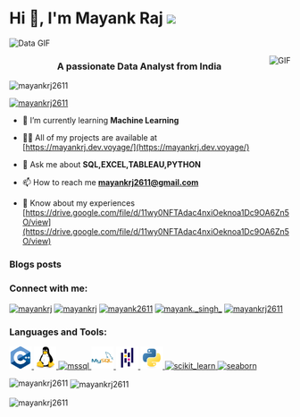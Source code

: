 # Hi 👋, I'm Mayank Raj <img width="30px" src="https://media.tenor.com/images/3b388fe03da271d2674faf85eb7c3fcd/tenor.gif" />
![Data GIF](https://user-images.githubusercontent.com/107353405/188682184-7c3efabb-6def-4487-87f7-fba04be23ddd.gif)

<img align="right" alt="GIF" height="160px" src="https://media.giphy.com/media/du3J3cXyzhj75IOgvA/giphy.gif" />


<h3 align="center">A passionate Data Analyst from India</h3>

<p align="left"> <img src="https://komarev.com/ghpvc/?username=mayankrj2611&label=Profile%20views&color=0e75b6&style=flat" alt="mayankrj2611" /> </p>

<p align="left"> <a href="https://github.com/ryo-ma/github-profile-trophy"><img src="https://github-profile-trophy.vercel.app/?username=mayankrj2611" alt="mayankrj2611" /></a> </p>

- 🌱 I’m currently learning **Machine Learning**

- 👨‍💻 All of my projects are available at [https://mayankrj.dev.voyage/](https://mayankrj.dev.voyage/)

- 💬 Ask me about **SQL,EXCEL,TABLEAU,PYTHON**

- 📫 How to reach me **mayankrj2611@gmail.com**

- 📄 Know about my experiences [https://drive.google.com/file/d/11wy0NFTAdac4nxiOeknoa1Dc9OA6Zn5O/view](https://drive.google.com/file/d/11wy0NFTAdac4nxiOeknoa1Dc9OA6Zn5O/view)

### Blogs posts
<!-- BLOG-POST-LIST:START -->
<!-- BLOG-POST-LIST:END -->

<h3 align="left">Connect with me:</h3>
<p align="left">
<a href="https://dev.to/mayankrj" target="blank"><img align="center" src="https://raw.githubusercontent.com/rahuldkjain/github-profile-readme-generator/master/src/images/icons/Social/devto.svg" alt="mayankrj" height="30" width="40" /></a>
<a href="https://linkedin.com/in/mayankrj" target="blank"><img align="center" src="https://raw.githubusercontent.com/rahuldkjain/github-profile-readme-generator/master/src/images/icons/Social/linked-in-alt.svg" alt="mayankrj" height="30" width="40" /></a>
<a href="https://kaggle.com/mayank2611" target="blank"><img align="center" src="https://raw.githubusercontent.com/rahuldkjain/github-profile-readme-generator/master/src/images/icons/Social/kaggle.svg" alt="mayank2611" height="30" width="40" /></a>
<a href="https://instagram.com/mayank._singh_" target="blank"><img align="center" src="https://raw.githubusercontent.com/rahuldkjain/github-profile-readme-generator/master/src/images/icons/Social/instagram.svg" alt="mayank._singh_" height="30" width="40" /></a>
<a href="https://www.hackerrank.com/mayankrj2611" target="blank"><img align="center" src="https://raw.githubusercontent.com/rahuldkjain/github-profile-readme-generator/master/src/images/icons/Social/hackerrank.svg" alt="mayankrj2611" height="30" width="40" /></a>
</p>

<h3 align="left">Languages and Tools:</h3>
<p align="left"> <a href="https://www.w3schools.com/cpp/" target="_blank" rel="noreferrer"> <img src="https://raw.githubusercontent.com/devicons/devicon/master/icons/cplusplus/cplusplus-original.svg" alt="cplusplus" width="40" height="40"/> </a> <a href="https://www.linux.org/" target="_blank" rel="noreferrer"> <img src="https://raw.githubusercontent.com/devicons/devicon/master/icons/linux/linux-original.svg" alt="linux" width="40" height="40"/> </a> <a href="https://www.microsoft.com/en-us/sql-server" target="_blank" rel="noreferrer"> <img src="https://www.svgrepo.com/show/303229/microsoft-sql-server-logo.svg" alt="mssql" width="40" height="40"/> </a> <a href="https://www.mysql.com/" target="_blank" rel="noreferrer"> <img src="https://raw.githubusercontent.com/devicons/devicon/master/icons/mysql/mysql-original-wordmark.svg" alt="mysql" width="40" height="40"/> </a> <a href="https://pandas.pydata.org/" target="_blank" rel="noreferrer"> <img src="https://raw.githubusercontent.com/devicons/devicon/2ae2a900d2f041da66e950e4d48052658d850630/icons/pandas/pandas-original.svg" alt="pandas" width="40" height="40"/> </a> <a href="https://www.python.org" target="_blank" rel="noreferrer"> <img src="https://raw.githubusercontent.com/devicons/devicon/master/icons/python/python-original.svg" alt="python" width="40" height="40"/> </a> <a href="https://scikit-learn.org/" target="_blank" rel="noreferrer"> <img src="https://upload.wikimedia.org/wikipedia/commons/0/05/Scikit_learn_logo_small.svg" alt="scikit_learn" width="40" height="40"/> </a> <a href="https://seaborn.pydata.org/" target="_blank" rel="noreferrer"> <img src="https://seaborn.pydata.org/_images/logo-mark-lightbg.svg" alt="seaborn" width="40" height="40"/> </a> </p>

<p><img align="left" src="https://github-readme-stats.vercel.app/api/top-langs?username=mayankrj2611&show_icons=true&locale=en&layout=compact" alt="mayankrj2611" /></p>

<p>&nbsp;<img align="center" src="https://github-readme-stats.vercel.app/api?username=mayankrj2611&show_icons=true&locale=en" alt="mayankrj2611" /></p>

<p><img align="center" src="https://github-readme-streak-stats.herokuapp.com/?user=mayankrj2611&" alt="mayankrj2611" /></p>


